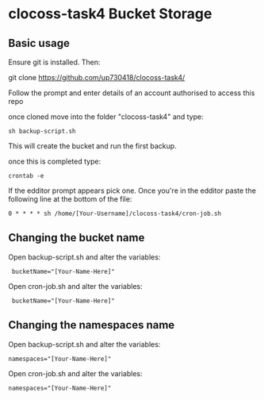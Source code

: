 # clocoss-task4 Bucket Storage

## Basic usage

Ensure git is installed. Then:

git clone https://github.com/up730418/clocoss-task4/

Follow the prompt and enter details of an account authorised to access this repo

once cloned move into the folder "clocoss-task4" and type: 

`sh backup-script.sh`

This will create the bucket and run the first backup.

once this is  completed type:

`crontab -e`

If the edditor prompt appears pick one. 
Once you're in the edditor paste the following line at the bottom of the file:

`0 * * * * sh /home/[Your-Username]/clocoss-task4/cron-job.sh`

## Changing the bucket name

Open backup-script.sh and alter the variables:

` bucketName="[Your-Name-Here]"`
  
Open cron-job.sh  and alter the variables:

` bucketName="[Your-Name-Here]"`

## Changing the namespaces name

Open backup-script.sh and alter the variables:

`namespaces="[Your-Name-Here]"`
  
Open cron-job.sh  and alter the variables:

`namespaces="[Your-Name-Here]"`
